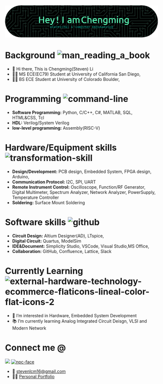 ![Header](./image/github-header-image.png)
# Background <img width="35" height="35" src="https://img.icons8.com/color/48/man_reading_a_book.png" alt="man_reading_a_book"/>
- 👋 Hi there, This is Chengming(Steven) Li
- :man_student: MS ECE(EC79) Student at University of California San Diego,
- :man_student: BS ECE Student at University of Colorado Boulder,

# Programming <img width="35" height="35" src="https://img.icons8.com/dusk/64/command-line.png" alt="command-line"/>
- **Software Programming:** Python, C/C++, C#, MATLAB, SQL, HTML&CSS, Tcl
- **HDL:** Verilog/System Verilog
- **low-level programming:** Assembly(RISC-V)

# Hardware/Equipment skills <img width="35" height="35" src="https://img.icons8.com/dusk/64/transformation-skill.png" alt="transformation-skill"/>
- **Design/Development:** PCB design, Embedded System, FPGA design, Arduino,
- **Communication Protocol:** I2C, SPI, UART
- **Remote Instrument Control:** Oscilloscope, Function/RF Generator, Digital Multimeter, Spectrum
Analyzer, Network Analyzer, PowerSupply, Temperature Controller
- **Soldering:** Surface Mount Soldering

# Software skills <img width="32" height="32" src="https://img.icons8.com/dusk/64/github.png" alt="github"/>
-  **Circuit Design:** Altium Designer(AD), LTspice,
-  **Digital Circuit:** Quartus, ModelSim
-  **IDE&Document:** Simplicity Studio, VSCode, Visual Studio,MS Office,
-  **Collaboration:** GitHub, Confluence, Lattice, Slack

# Currently Learning <img width="35" height="35" src="https://img.icons8.com/external-flaticons-lineal-color-flat-icons/64/external-hardware-technology-ecommerce-flaticons-lineal-color-flat-icons-2.png" alt="external-hardware-technology-ecommerce-flaticons-lineal-color-flat-icons-2"/>
- 👀 I’m interested in Hardware, Embedded System Development
- 📚 I’m currently learning Analog Integrated Circuit Deisgn, VLSI and Modern Network

# Connect me @
<a href= "http://linkedin.com/in/chengming-li-425575226"><img src="https://img.icons8.com/dusk/48/000000/linkedin.png"/></a>
<a href= "http://sites.google.com/colorado.edu/chengming-li/home" ><img width="50" height="50" src="https://img.icons8.com/dusk/64/npc-face.png" alt="npc-face"/></a>
- :email: stevenlcm16@gmail.com
- :superhero_man: [Personal Portfolio](http://sites.google.com/colorado.edu/chengming-li/home)

<!---
stevenli518/stevenli518 is a ✨ special ✨ repository because its `README.md` (this file) appears on your GitHub profile.
You can click the Preview link to take a look at your changes.
--->
